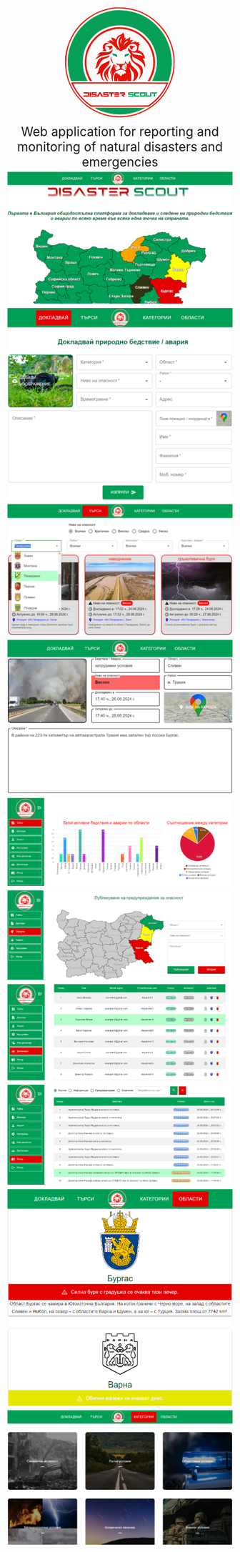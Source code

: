 <div align="center">
    <img src="frontend\src\assets\images\logo.svg" alt="Logo" height="250"> 
</div>

<div align="center" style="font-size: 28px; text-align: center; margin-top: 10px;">
    Web application for reporting and monitoring of natural disasters and emergencies
</div>

<div style="display: flex; justify-content: center; align-items: center; flex-wrap: wrap;">
    <img src="documentation/images/image1.png" alt="Image 1" style="margin: 5px;">
    <img src="documentation/images/image2.png" alt="Image 2" style="margin: 5px;">
    <img src="documentation/images/image3.png" alt="Image 3" style="margin: 5px;">
    <img src="documentation/images/image4.png" alt="Image 4" style="margin: 5px;">
    <img src="documentation/images/image5.png" alt="Image 5" style="margin: 5px;">
    <img src="documentation/images/image6.png" alt="Image 6" style="margin: 5px;">
    <img src="documentation/images/image7.png" alt="Image 7" style="margin: 5px;">
    <img src="documentation/images/image8.png" alt="Image 8" style="margin: 5px;">
    <img src="documentation/images/image9.png" alt="Image 9" style="margin: 5px;">
    <img src="documentation/images/image10.png" alt="Image 10" style="margin: 5px;">
</div>
